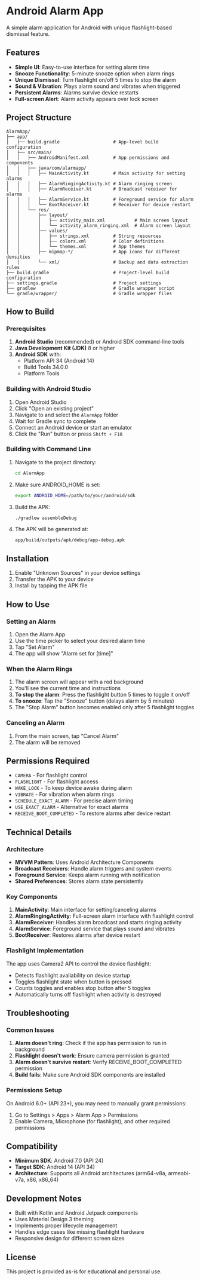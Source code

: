 # Android Alarm App

A simple alarm application for Android with unique flashlight-based dismissal feature.

## Features

- **Simple UI**: Easy-to-use interface for setting alarm time
- **Snooze Functionality**: 5-minute snooze option when alarm rings
- **Unique Dismissal**: Turn flashlight on/off 5 times to stop the alarm
- **Sound & Vibration**: Plays alarm sound and vibrates when triggered
- **Persistent Alarms**: Alarms survive device restarts
- **Full-screen Alert**: Alarm activity appears over lock screen

## Project Structure

```
AlarmApp/
├── app/
│   ├── build.gradle                    # App-level build configuration
│   ├── src/main/
│   │   ├── AndroidManifest.xml         # App permissions and components
│   │   ├── java/com/alarmapp/
│   │   │   ├── MainActivity.kt         # Main activity for setting alarms
│   │   │   ├── AlarmRingingActivity.kt # Alarm ringing screen
│   │   │   ├── AlarmReceiver.kt        # Broadcast receiver for alarms
│   │   │   ├── AlarmService.kt         # Foreground service for alarm
│   │   │   └── BootReceiver.kt         # Receiver for device restart
│   │   └── res/
│   │       ├── layout/
│   │       │   ├── activity_main.xml           # Main screen layout
│   │       │   └── activity_alarm_ringing.xml  # Alarm screen layout
│   │       ├── values/
│   │       │   ├── strings.xml         # String resources
│   │       │   ├── colors.xml          # Color definitions
│   │       │   └── themes.xml          # App themes
│   │       ├── mipmap-*/               # App icons for different densities
│   │       └── xml/                    # Backup and data extraction rules
├── build.gradle                        # Project-level build configuration
├── settings.gradle                     # Project settings
├── gradlew                             # Gradle wrapper script
└── gradle/wrapper/                     # Gradle wrapper files
```

## How to Build

### Prerequisites

1. **Android Studio** (recommended) or Android SDK command-line tools
2. **Java Development Kit (JDK)** 8 or higher
3. **Android SDK** with:
   - Platform API 34 (Android 14)
   - Build Tools 34.0.0
   - Platform Tools

### Building with Android Studio

1. Open Android Studio
2. Click "Open an existing project"
3. Navigate to and select the `AlarmApp` folder
4. Wait for Gradle sync to complete
5. Connect an Android device or start an emulator
6. Click the "Run" button or press `Shift + F10`

### Building with Command Line

1. Navigate to the project directory:
   ```bash
   cd AlarmApp
   ```

2. Make sure ANDROID_HOME is set:
   ```bash
   export ANDROID_HOME=/path/to/your/android/sdk
   ```

3. Build the APK:
   ```bash
   ./gradlew assembleDebug
   ```

4. The APK will be generated at:
   ```
   app/build/outputs/apk/debug/app-debug.apk
   ```

## Installation

1. Enable "Unknown Sources" in your device settings
2. Transfer the APK to your device
3. Install by tapping the APK file

## How to Use

### Setting an Alarm

1. Open the Alarm App
2. Use the time picker to select your desired alarm time
3. Tap "Set Alarm"
4. The app will show "Alarm set for [time]"

### When the Alarm Rings

1. The alarm screen will appear with a red background
2. You'll see the current time and instructions
3. **To stop the alarm**: Press the flashlight button 5 times to toggle it on/off
4. **To snooze**: Tap the "Snooze" button (delays alarm by 5 minutes)
5. The "Stop Alarm" button becomes enabled only after 5 flashlight toggles

### Canceling an Alarm

1. From the main screen, tap "Cancel Alarm"
2. The alarm will be removed

## Permissions Required

- `CAMERA` - For flashlight control
- `FLASHLIGHT` - For flashlight access
- `WAKE_LOCK` - To keep device awake during alarm
- `VIBRATE` - For vibration when alarm rings
- `SCHEDULE_EXACT_ALARM` - For precise alarm timing
- `USE_EXACT_ALARM` - Alternative for exact alarms
- `RECEIVE_BOOT_COMPLETED` - To restore alarms after device restart

## Technical Details

### Architecture

- **MVVM Pattern**: Uses Android Architecture Components
- **Broadcast Receivers**: Handle alarm triggers and system events
- **Foreground Service**: Keeps alarm running with notification
- **Shared Preferences**: Stores alarm state persistently

### Key Components

1. **MainActivity**: Main interface for setting/canceling alarms
2. **AlarmRingingActivity**: Full-screen alarm interface with flashlight control
3. **AlarmReceiver**: Handles alarm broadcast and starts ringing activity
4. **AlarmService**: Foreground service that plays sound and vibrates
5. **BootReceiver**: Restores alarms after device restart

### Flashlight Implementation

The app uses Camera2 API to control the device flashlight:
- Detects flashlight availability on device startup
- Toggles flashlight state when button is pressed
- Counts toggles and enables stop button after 5 toggles
- Automatically turns off flashlight when activity is destroyed

## Troubleshooting

### Common Issues

1. **Alarm doesn't ring**: Check if the app has permission to run in background
2. **Flashlight doesn't work**: Ensure camera permission is granted
3. **Alarm doesn't survive restart**: Verify RECEIVE_BOOT_COMPLETED permission
4. **Build fails**: Make sure Android SDK components are installed

### Permissions Setup

On Android 6.0+ (API 23+), you may need to manually grant permissions:
1. Go to Settings > Apps > Alarm App > Permissions
2. Enable Camera, Microphone (for flashlight), and other required permissions

## Compatibility

- **Minimum SDK**: Android 7.0 (API 24)
- **Target SDK**: Android 14 (API 34)
- **Architecture**: Supports all Android architectures (arm64-v8a, armeabi-v7a, x86, x86_64)

## Development Notes

- Built with Kotlin and Android Jetpack components
- Uses Material Design 3 theming
- Implements proper lifecycle management
- Handles edge cases like missing flashlight hardware
- Responsive design for different screen sizes

## License

This project is provided as-is for educational and personal use.
